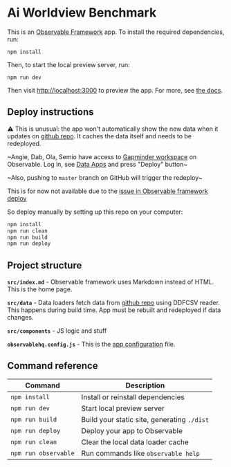 # Ai Worldview Benchmark
This is an [Observable Framework](https://observablehq.com/framework/) app. To install the required dependencies, run:
```
npm install
```

Then, to start the local preview server, run:
```
npm run dev
```

Then visit <http://localhost:3000> to preview the app. For more, see [the docs](https://observablehq.com/framework/getting-started).

## Deploy instructions
⚠️ This is unusual: the app won't automatically show the new data when it updates on [github repo](https://github.com/open-numbers/ddf--gapminder--ai_worldview_benchmark.git). It caches the data itself and needs to be redeployed.

~Angie, Dab, Ola, Semio have access to [Gapminder workspace](https://observablehq.com/@gapminder) on Observable. Log in, see [Data Apps](https://observablehq.com/projects/@gapminder/ai-worldview-benchmark/deploys ) and press "Deploy" button~

~Also, pushing to `master` branch on GitHub will trigger the redeploy~

This is for now not available due to the [issue in Observable framework deploy](https://github.com/observablehq/framework/discussions/1919#discussioncomment-12324803)

So deploy manually by setting up this repo on your computer:

```sh
npm install
npm run clean
npm run build
npm run deploy
```

## Project structure

**`src/index.md`** - Observable framework uses Markdown instead of HTML. This is the home page.

**`src/data`** - Data loaders fetch data from [github repo](https://github.com/open-numbers/ddf--gapminder--ai_worldview_benchmark.git) using DDFCSV reader. This happens during build time. App must be rebuilt and redeployed if data changes.

**`src/components`** - JS logic and stuff

**`observablehq.config.js`** - This is the [app configuration](https://observablehq.com/framework/config) file.

## Command reference

| Command           | Description                                              |
| ----------------- | -------------------------------------------------------- |
| `npm install`        | Install or reinstall dependencies                        |
| `npm run dev`        | Start local preview server                               |
| `npm run build`      | Build your static site, generating `./dist`              |
| `npm run deploy`     | Deploy your app to Observable                            |
| `npm run clean`      | Clear the local data loader cache                        |
| `npm run observable` | Run commands like `observable help`                      |
